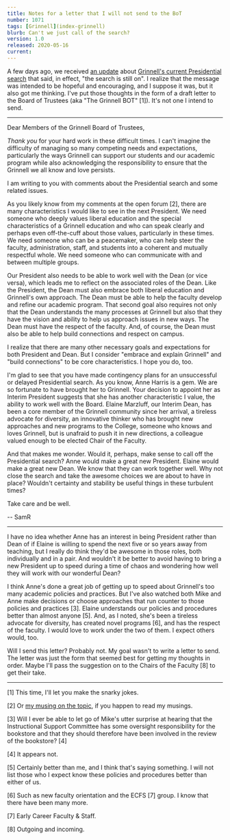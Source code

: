 ```yaml
---
title: Notes for a letter that I will not send to the BoT
number: 1071
tags: [Grinnell](index-grinnell)
blurb: Can't we just call of the search?
version: 1.0
released: 2020-05-16
current: 
---
```

A few days ago, we received [an
update](https://www.grinnell.edu/news/presidential-search-update-may-2020)
about [Grinnell's current Presidential
search](https://www.grinnell.edu/about/leadership/trustees/presidential-search)
that said, in effect, "the search is still on".  I realize that the
message was intended to be hopeful and encouraging, and I suppose
it was, but it also got me thinking.  I've put those thoughts in
the form of a draft letter to the Board of Trustees (aka "The
Grinnell BOT" [1]).  It's not one I intend to send.

---

Dear Members of the Grinnell Board of Trustees,

*Thank you* for your hard work in these difficult times.  I can't
imagine the difficulty of managing so many competing needs and
expectations, particularly the ways Grinnell can support our students
and our academic program while also acknowledging the responsibility
to ensure that the Grinnell we all know and love persists.

I am writing to you with comments about the Presidential search and
some related issues.

As you likely know from my comments at the open forum [2], there are
many characteristics I would like to see in the next President.  We
need someone who deeply values liberal education and the special
characteristics of a Grinnell education and who can speak clearly
and perhaps even off-the-cuff about those values, particularly in
these times.  We need someone who can be a peacemaker, who can help
steer the faculty, administration, staff, and students into a coherent
and mutually respectful whole.  We need someone who can communicate
with and between multiple groups.

Our President also needs to be able to work well with the Dean (or
vice versa), which leads me to reflect on the associated roles of
the Dean.  Like the President, the Dean must also embrace both
liberal education and Grinnell's own approach.  The Dean must be
able to help the faculty develop and refine our academic program.
That second goal also requires not only that the Dean understands
the many processes at Grinnell but also that they have the vision
and ability to help us approach issues in new ways.  The Dean must
have the respect of the faculty.  And, of course, the Dean must
also be able to help build connections and respect on campus.

I realize that there are many other necessary goals and expectations
for both President and Dean.  But I consider "embrace and explain
Grinnell" and "build connections" to be core characteristics.  I
hope you do, too.

I'm glad to see that you have made contingency plans for an
unsuccessful or delayed Presidential search.  As you know, Anne
Harris is a gem.  We are so fortunate to have brought her to Grinnell.
Your decision to appoint her as Interim President suggests that she
has another characteristic I value, the ability to work well with
the Board.  Elaine Marzluff, our Interim Dean, has been a core
member of the Grinnell community since her arrival, a tireless
advocate for diversity, an innovative thinker who has brought new
approaches and new programs to the College, someone who knows and
loves Grinnell, but is unafraid to push it in new directions, a
colleague valued enough to be elected Chair of the Faculty.

And that makes me wonder.  Would it, perhaps, make sense to call
off the Presidential search?  Anne would make a great new President.
Elaine would make a great new Dean.  We know that they can work 
together well.  Why not close the search and take the awesome choices
we are about to have in place?  Wouldn't certainty and stability be 
useful things in these turbulent times?

Take care and be well.

-- SamR

---

I have no idea whether Anne has an interest in being President
rather than Dean of if Elaine is willing to spend the next five or
so years away from teaching, but I really do think they'd be awesome
in those roles, both individually and in a pair.  And wouldn't it
be better to avoid having to bring a new President up to speed
during a time of chaos and wondering how well they will work with
our wonderful Dean?

I think Anne's done a great job of getting up to speed about
Grinnell's too many academic policies and practices.  But I've also
watched both Mike and Anne make decisions or choose approaches that
run counter to those policies and practices [3].  Elaine understands
our policies and procedures better than almost anyone [5].  And,
as I noted, she's been a tireless advocate for diversity, has created
novel programs [6], and has the respect of the faculty.  I would
love to work under the two of them.  I expect others would, too.

Will I send this letter?  Probably not.  My goal wasn't to write a
letter to send.  The letter was just the form that seemed best for
getting my thoughts in order.  Maybe I'll pass the suggestion on
to the Chairs of the Faculty [8] to get their take.

---

[1] This time, I'll let you make the snarky jokes.

[2] Or [my musing on the topic](grinnells-next-president-2019-12-06), if
you happen to read my musings.

[3] Will I ever be able to let go of Mike's utter surprise at hearing
that the Instructional Support Committee has some oversight responsibility
for the bookstore and that they should therefore have been involved in
the review of the bookstore? [4]

[4] It appears not.

[5] Certainly better than me, and I think that's saying something.
I will not list those who I expect know these policies and procedures
better than either of us.

[6] Such as new faculty orientation and the ECFS [7] group.  I know that there
have been many more.

[7] Early Career Faculty & Staff.

[8] Outgoing and incoming.
